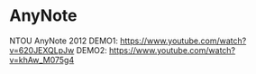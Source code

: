 # AnyNote
NTOU AnyNote 2012
DEMO1: https://www.youtube.com/watch?v=620JEXQLpJw
DEMO2: https://www.youtube.com/watch?v=khAw_M075g4
